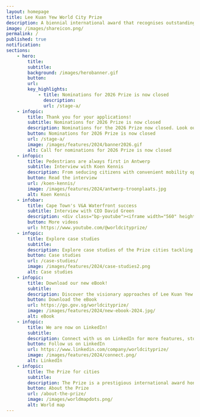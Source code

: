 ```yaml
---
layout: homepage
title: Lee Kuan Yew World City Prize
description: A biennial international award that recognises outstanding cities in tackling urban challenges to bring about a holistic & sustained urban transformation 
image: /images/shareicon.png/
permalink: /
published: true
notification: 
sections:
    - hero:
        title: 
        subtitle: 
        background: /images/herobanner.gif
        button: 
        url: 
        key_highlights:
            - title: Nominations for 2026 Prize is now closed
              description: 
              url: /stage-a/
    - infopic:    
        title: Thank you for your applications!
        subtitle: Nominations for 2026 Prize is now closed
        description: Nominations for the 2026 Prize now closed. Look out for the next cycle application window in 2027. 
        button: Nominations for 2026 Prize is now closed
        url: /stage-a/
        image: /images/features/2024/banner2026.gif
        alt: Call for nominations for 2026 Prize is now closed
    - infopic:    
        title: Pedestrians are always first in Antwerp
        subtitle: Interview with Koen Kennis
        description: From seducing citizens with convenient mobility options to creating living streets with a maximum speed of 20 kilometres per hour and tapping on smart solutions, Koen Kennis, Antwerp’s Vice Mayor, shares how Antwerp is pulling out all stops to create a more walkable city. 
        button: Read the interview
        url: /koen-kennis/
        image: /images/features/2024/antwerp-troonplaats.jpg
        alt: Koen Kennis
    - infobar:
        title: Cape Town's V&A Waterfront success
        subtitle: Interview with CEO David Green
        description: <div class="bp-youtube"><iframe width="560" height="315" src="https://www.youtube.com/embed/RCgkf1TtTT0" title="YouTube video player" frameborder="0" allow="accelerometer; autoplay; clipboard-write; encrypted-media; gyroscope; picture-in-picture" allowfullscreen></iframe></div>
        button: More videos
        url: https://www.youtube.com/@worldcityprize/
    - infopic:    
        title: Explore case studies
        subtitle: 
        description: Explore case studies of the Prize cities tackling urban challenges with innovative solutions, transforming environments and improving citizens' quality of life. Click to learn more!
        button: Case studies
        url: /case-studies/
        image: /images/features/2024/case-studies2.png
        alt: Case studies
    - infopic:    
        title: Download our new eBook!
        subtitle: 
        description: Discover the visionary approaches of Lee Kuan Yew World City Prize cities from 2010-2024, with exclusive interviews from the Mayors of the 2024 cities, in this comprehensive ebook showcasing exemplary leadership and sustainable urban development.
        button: Download the eBook
        url: https://go.gov.sg/worldcityprize/
        image: /images/features/2024/new-ebook-2024.jpg/
        alt: eBook
    - infopic:
        title: We are now on LinkedIn!
        subtitle: 
        description: Connect with us on LinkedIn for more features, stories and latest updates on the Prize! Search '<b>LKY World City Prize</b>' or click the link below. <b>#worldcityprize</b>
        button: Follow us on LinkedIn
        url: https://www.linkedin.com/company/worldcityprize/
        image: /images/features/2024/connect.png/
        alt: LinkedIn
    - infopic:    
        title: The Prize for cities
        subtitle: 
        description: The Prize is a prestigious international award honouring outstanding cities in creating liveable, vibrant & sustainable urban communities. Established in 2009, the Prize looks at the holistic transformation of cities over 10 to 20 years.
        button: About the Prize
        url: /about-the-prize/
        image: /images/worldmapdots.png/
        alt: World map
---
```

